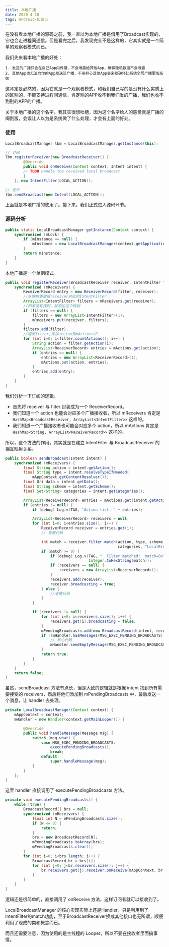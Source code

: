 ```yaml
---
title: 本地广播
date: 2020-4-20
tags: Android-知识点
---
```




在没有看本地广播的源码之前，我一直以为本地广播是借用了Broadcast实现的，它也会走进程间通信。但是看完之后，我发现完全不是这样的，它其实就是一个简单的观察者模式而已。

我们先来看本地广播的好处：

```
1. 发送的广播只会在自己App内传播，不会泄露给其他App，确保隐私数据不会泄露
2. 其他App也无法向你的App发送该广播，不用担心其他App会来搞破坏比系统全局广播更加高效
```

这肯定是必然的，因为它就是一个观察者模式，和我们自己写的是没有什么实质上的区别的，不能支持进程间通信，肯定别的APP收不到我们发的广播，我们也收不到别的APP的广播。

关于本地广播的这个名字，我其实很想吐槽，因为这个名字给人的感觉就是广播的阉割版，会误让人以为是系统做了什么处理，才会有上面的好处。



### 使用

```java
LocalBroadcastManager lbm = LocalBroadcastManager.getInstance(this);

// 订阅
lbm.registerReceiver(new BroadcastReceiver() {  
        @Override  
        public void onReceive(Context context, Intent intent) {  
        // TODO Handle the received local broadcast  
        }  
    }, new IntentFilter(LOCAL_ACTION));  

// 发布
lbm.sendBroadcast(new Intent(LOCAL_ACTION));  
```

上面就是本地广播的使用了。接下来，我们正式进入源码环节。



### 源码分析

```java
public static LocalBroadcastManager getInstance(Context context) {
    synchronized (mLock) {
        if (mInstance == null) {
            mInstance = new LocalBroadcastManager(context.getApplicationContext());
        }
        return mInstance;
    }
}
```

本地广播是一个单例模式。

```java
public void registerReceiver(BroadcastReceiver receiver, IntentFilter filter) {
    synchronized (mReceivers) {
        ReceiverRecord entry = new ReceiverRecord(filter, receiver);
        //从映射表取得receiver对应的IntentFilter
        ArrayList<IntentFilter> filters = mReceivers.get(receiver);
        //如果没有找到，就添加这个映射
        if (filters == null) {
            filters = new ArrayList<IntentFilter>(1);
            mReceivers.put(receiver, filters);
        }
        filters.add(filter);
        //遍历filter,保存action到mActions中
        for (int i=0; i<filter.countActions(); i++) {
            String action = filter.getAction(i);
            ArrayList<ReceiverRecord> entries = mActions.get(action);
            if (entries == null) {
                entries = new ArrayList<ReceiverRecord>(1);
                mActions.put(action, entries);
            }
            entries.add(entry);
        }
    }
}
```

我们分析一下订阅的逻辑。

- 首先将 receiver 与 filter 封装成为一个 ReceiverRecord。
- 我们知道一个 action 也能会对应多个广播接收者，所以 mReceivers 肯定是 `HashMap<BroadcastReceiver, ArrayList<IntentFilter>>` 这样的。
- 我们知道一个广播接收者也可能会对应多个 action，所以 mActions 肯定是 `HashMap<String, ArrayList<ReceiverRecord>>` 这样的。

所以，这个方法的作用，其实就是在建立 IntentFilter 与 BroadcastReceiver 的相互映射关系。



```java
public boolean sendBroadcast(Intent intent) {
    synchronized (mReceivers) {
        final String action = intent.getAction();
        final String type = intent.resolveTypeIfNeeded(
            mAppContext.getContentResolver());
        final Uri data = intent.getData();
        final String scheme = intent.getScheme();
        final Set<String> categories = intent.getCategories();

        ArrayList<ReceiverRecord> entries = mActions.get(intent.getAction());
        if (entries != null) {
            if (debug) Log.v(TAG, "Action list: " + entries);

            ArrayList<ReceiverRecord> receivers = null;
            for (int i=0; i<entries.size(); i++) {
                ReceiverRecord receiver = entries.get(i);
                // 省略代码

                int match = receiver.filter.match(action, type, scheme, data,
                                                  categories, "LocalBroadcastManager");
                if (match >= 0) {
                    if (debug) Log.v(TAG, "  Filter matched!  match=0x" +
                                     Integer.toHexString(match));
                    if (receivers == null) {
                        receivers = new ArrayList<ReceiverRecord>();
                    }
                    receivers.add(receiver);
                    receiver.broadcasting = true;
                } else {
                    //省略代码
                }
            }

            if (receivers != null) {
                for (int i=0; i<receivers.size(); i++) {
                    receivers.get(i).broadcasting = false;
                }
                mPendingBroadcasts.add(new BroadcastRecord(intent, receivers));
                if (!mHandler.hasMessages(MSG_EXEC_PENDING_BROADCASTS)) {
                    // 核心代码
                    mHandler.sendEmptyMessage(MSG_EXEC_PENDING_BROADCASTS);
                }
                return true;
            }
        }
    }
    return false;
}
```

虽然，sendBroadcast 方法有点长，但是大致的逻辑就是根据 intent 找到所有需要接受的 receivers，然后将他们添加到 mPendingBroadcasts 中，最后发送一个消息，让 handler 去处理。



```java
private LocalBroadcastManager(Context context) {
    mAppContext = context;
    mHandler = new Handler(context.getMainLooper()) {

        @Override
        public void handleMessage(Message msg) {
            switch (msg.what) {
                case MSG_EXEC_PENDING_BROADCASTS:
                    executePendingBroadcasts();
                    break;
                default:
                    super.handleMessage(msg);
            }
        }
    };
}
```

这里 handler 直接调用了 executePendingBroadcasts 方法。

```java
private void executePendingBroadcasts() {
    while (true) {
        BroadcastRecord[] brs = null;
        synchronized (mReceivers) {
            final int N = mPendingBroadcasts.size();
            if (N <= 0) {
                return;
            }
            brs = new BroadcastRecord[N];
            mPendingBroadcasts.toArray(brs);
            mPendingBroadcasts.clear();
        }
        for (int i=0; i<brs.length; i++) {
            BroadcastRecord br = brs[i];
            for (int j=0; j<br.receivers.size(); j++) {
                br.receivers.get(j).receiver.onReceive(mAppContext, br.intent);
            }
        }
    }
}
```

逻辑还是很简单的，直接调用了 onReceive 方法，这样订阅者就可以接收到了。

LocalBroadcastManager 的核心实现实际上还是Handler，只是利用到了IntentFilter的match功能，至于BroadcastReceiver换成其他接口也无所谓，顺便利用了现成的类和概念而已。

而且还需要注意，因为使用的是主线程的 Looper，所以不要在接收者里面搞事情。